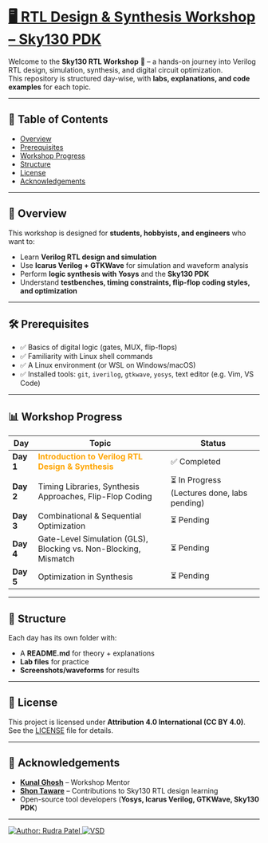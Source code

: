 # [🖥️ RTL Design & Synthesis Workshop – Sky130 PDK](https://www.vlsisystemdesign.com/rtl-design-using-verilog-with-sky130-technology/)

Welcome to the **Sky130 RTL Workshop** 🚀 – a hands-on journey into Verilog RTL design, simulation, synthesis, and digital circuit optimization.  
This repository is structured day-wise, with **labs, explanations, and code examples** for each topic.

---

## 📑 Table of Contents  

- [Overview](overview)  
- [Prerequisites](prerequisites)  
- [Workshop Progress](#workshop-progress)  
- [Structure](#structure)  
- [License](#license)  
- [Acknowledgements](#acknowledgements)  

---

## 📘 Overview  

This workshop is designed for **students, hobbyists, and engineers** who want to:  

- Learn **Verilog RTL design and simulation**  
- Use **Icarus Verilog + GTKWave** for simulation and waveform analysis  
- Perform **logic synthesis with Yosys** and the **Sky130 PDK**  
- Understand **testbenches, timing constraints, flip-flop coding styles, and optimization**  

---

## 🛠️ Prerequisites  

- ✅ Basics of digital logic (gates, MUX, flip-flops)  
- ✅ Familiarity with Linux shell commands  
- ✅ A Linux environment (or WSL on Windows/macOS)  
- ✅ Installed tools: `git`, `iverilog`, `gtkwave`, `yosys`, text editor (e.g. Vim, VS Code)  

---

## 📊 Workshop Progress  

| Day | Topic | Status |
|-----|-------|--------|
| **Day 1** | <a href="Day1" style="font-weight: bold; color: orange; text-decoration: none;">Introduction to Verilog RTL Design & Synthesis</a> | ✅ Completed |
| **Day 2** | Timing Libraries, Synthesis Approaches, Flip-Flop Coding | ⏳ In Progress (Lectures done, labs pending) |
| **Day 3** | Combinational & Sequential Optimization | ⏳ Pending |
| **Day 4** | Gate-Level Simulation (GLS), Blocking vs. Non-Blocking, Mismatch | ⏳ Pending |
| **Day 5** | Optimization in Synthesis | ⏳ Pending |

---

## 📂 Structure  

Each day has its own folder with:  
- A **README.md** for theory + explanations  
- **Lab files** for practice  
- **Screenshots/waveforms** for results  


---

## 📜 License  

This project is licensed under **Attribution 4.0 International (CC BY 4.0)**.  
See the [LICENSE](./LICENSE) file for details.  

---

## 🙌 Acknowledgements  

-  [**Kunal Ghosh**](https://github.com/kunalg123)  – Workshop Mentor  
- [**Shon Taware**](https://www.linkedin.com/in/shon-taware/) – Contributions to Sky130 RTL design learning  
- Open-source tool developers (**Yosys, Icarus Verilog, GTKWave, Sky130 PDK**)  

---

[![Author: Rudra Patel](https://img.shields.io/badge/author-Rudra_Patel-blue) ](https://github.com/rudra290) 
[![VSD](https://img.shields.io/badge/VSD-Program-red)](https://vsdiat.vlsisystemdesign.com/)
